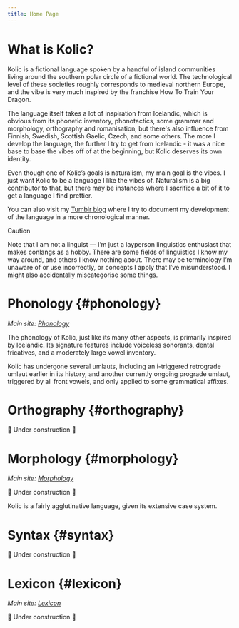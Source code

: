 ```yaml
---
title: Home Page
---
```


# What is Kolic?

Kolic is a fictional language spoken by a handful of island communities living 
around the southern polar circle of a fictional world. The technological level 
of these societies roughly corresponds to medieval northern Europe, and the vibe 
is very much inspired by the franchise How To Train Your Dragon.

The language itself takes a lot of inspiration from Icelandic, which is obvious 
from its phonetic inventory, phonotactics, some grammar and morphology, 
orthography and romanisation, but there's also influence from Finnish, Swedish, 
Scottish Gaelic, Czech, and some others. The more I develop the language, the 
further I try to get from Icelandic - it was a nice base to base the vibes off 
of at the beginning, but Kolic deserves its own identity.

Even though one of Kolic’s goals is naturalism, my main goal is the vibes. I 
just want Kolic to be a language I like the vibes of. Naturalism is a big 
contributor to that, but there may be instances where I sacrifice a bit of it to 
get a language I find prettier.

You can also visit my [Tumblr blog](https://www.tumblr.com/kolic) where I try to
document my development of the language in a more chronological manner.
> [!CAUTION]
> Note that I am not a linguist — I’m just a layperson 
> linguistics enthusiast that makes conlangs as a hobby. There are some fields of 
> linguistics I know my way around, and others I know nothing about. There may be 
> terminology I’m unaware of or use incorrectly, or concepts I apply that I’ve 
> misunderstood. I might also accidentally miscategorise some things. 

# Phonology {#phonology}
_Main site: [Phonology](phonology.md)_

The phonology of Kolic, just like its many other aspects, is primarily inspired 
by Icelandic. Its signature features include voiceless sonorants, dental 
fricatives, and a moderately large vowel inventory. 

Kolic has undergone several umlauts, including an i-triggered retrograde umlaut 
earlier in its history, and another currently ongoing prograde umlaut, triggered 
by all front vowels, and only applied to some grammatical affixes.

# Orthography {#orthography}

🚧 Under construction 🚧

# Morphology {#morphology}
_Main site: [Morphology](morphology.md)_

🚧 Under construction 🚧

Kolic is a fairly agglutinative language, given its extensive case system.

# Syntax {#syntax}

🚧 Under construction 🚧

# Lexicon {#lexicon}
_Main site: [Lexicon](lexicon.md)_

🚧 Under construction 🚧

